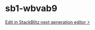 # sb1-wbvab9

[Edit in StackBlitz next generation editor ⚡️](https://stackblitz.com/~/github.com/smc2024/sb1-wbvab9)